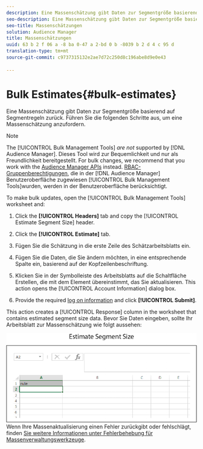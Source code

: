 ```yaml
---
description: Eine Massenschätzung gibt Daten zur Segmentgröße basierend auf Segmentregeln zurück. Führen Sie die folgenden Schritte aus, um eine Massenschätzung anzufordern.
seo-description: Eine Massenschätzung gibt Daten zur Segmentgröße basierend auf Segmentregeln zurück. Führen Sie die folgenden Schritte aus, um eine Massenschätzung anzufordern.
seo-title: Massenschätzungen
solution: Audience Manager
title: Massenschätzungen
uuid: 63 b 2 f 06 a -8 ba 0-47 a 2-bd 0 b -8039 b 2 d 4 c 95 d
translation-type: tm+mt
source-git-commit: c9737315132e2ae7d72c250d8c196abe8d9e0e43

---
```



# Bulk Estimates{#bulk-estimates}

Eine Massenschätzung gibt Daten zur Segmentgröße basierend auf Segmentregeln zurück. Führen Sie die folgenden Schritte aus, um eine Massenschätzung anzufordern.

<!-- 

t_bulk_estimates.xml

 -->

>[!NOTE]
>
>The [!UICONTROL Bulk Management Tools] *are not* supported by [!DNL Audience Manager]. Dieses Tool wird zur Bequemlichkeit und nur als Freundlichkeit bereitgestellt. For bulk changes, we recommend that you work with the [Audience Manager APIs](../../api/rest-api-main/aam-api-getting-started.md) instead. [RBAC-Gruppenberechtigungen,](../../features/administration/administration-overview.md) die in der [!DNL Audience Manager] Benutzeroberfläche zugewiesen [!UICONTROL Bulk Management Tools]wurden, werden in der Benutzeroberfläche berücksichtigt.

To make bulk updates, open the [!UICONTROL Bulk Management Tools] worksheet and:

1. Click the **[!UICONTROL Headers]** tab and copy the [!UICONTROL Estimate Segment Size] header.
1. Click the **[!UICONTROL Estimate]** tab.
1. Fügen Sie die Schätzung in die erste Zeile des Schätzarbeitsblatts ein.
1. Fügen Sie die Daten, die Sie ändern möchten, in eine entsprechende Spalte ein, basierend auf der Kopfzeilenbeschriftung.
1. Klicken Sie in der Symbolleiste des Arbeitsblatts auf die Schaltfläche Erstellen, die mit dem Element übereinstimmt, das Sie aktualisieren.
This action opens the [!UICONTROL Account Information] dialog box.

1. Provide the required [log on information](../../reference/bulk-management-tools/bulk-management-intro.md#auth-reqs) and click **[!UICONTROL Submit]**.

This action creates a [!UICONTROL Response] column in the worksheet that contains estimated segment size data. Bevor Sie Daten eingeben, sollte Ihr Arbeitsblatt zur Massenschätzung wie folgt aussehen:

![](assets/estimate.png)Wenn Ihre Massenaktualisierung einen Fehler zurückgibt oder fehlschlägt, finden [Sie weitere Informationen unter Fehlerbehebung für Massenverwaltungswerkzeuge](../../reference/bulk-management-tools/bulk-troubleshooting.md).


